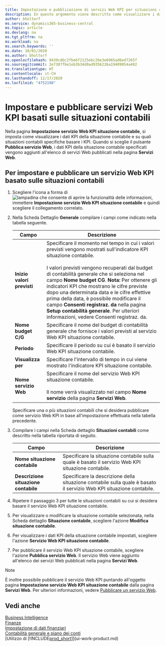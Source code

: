 ```yaml
---
title: Impostazione e pubblicazione di servizi Web KPI per situazioni contabili | Microsoft Docs
description: In questo argomento viene descritto come visualizzare i dati KPI della situazione contabile in base alle situazioni contabili specifiche.
author: bholtorf
ms.service: dynamics365-business-central
ms.topic: article
ms.devlang: na
ms.tgt_pltfrm: na
ms.workload: na
ms.search.keywords: ''
ms.date: 10/01/2020
ms.author: bholtorf
ms.openlocfilehash: 9439cdbc2fbe6f2125ebc2be3e6965ad6ed7265f
ms.sourcegitcommit: 2e7307fbe1eb3b34d0ad9356226a19409054a402
ms.translationtype: HT
ms.contentlocale: it-CH
ms.lasthandoff: 12/17/2020
ms.locfileid: "4752198"
---
```

# <a name="set-up-and-publish-kpi-web-services-based-on-account-schedules"></a>Impostare e pubblicare servizi Web KPI basati sulle situazioni contabili
Nella pagina **Impostazione servizio Web KPI situazione contabile**, si imposta come visualizzare i dati KPI della situazione contabile e su quali situazioni contabili specifiche basare i KPI. Quando si sceglie il pulsante **Pubblica servizio Web**, i dati KPI della situazione contabile specificati vengono aggiunti all'elenco di servizi Web pubblicati nella pagina **Servizi Web**.  

## <a name="to-set-up-and-publish-a-kpi-web-service-that-is-based-on-account-schedules"></a>Per impostare e pubblicare un servizio Web KPI basato sulle situazioni contabili  
1.  Scegliere l'icona a forma di ![lampadina che consente di aprire la funzionalità delle informazioni](media/ui-search/search_small.png "Informazioni sull'operazione che si desidera eseguire"), immettere **Impostazione servizio Web KPI situazione contabile** e quindi scegliere il collegamento correlato.  
2.  Nella Scheda Dettaglio **Generale** compilare i campi come indicato nella tabella seguente.  

    |Campo|Descrizione|  
    |---------------------------------|---------------------------------------|  
    |**Inizio valori previsti**|Specificare il momento nel tempo in cui i valori previsti vengono mostrati sull'indicatore KPI situazione contabile.<br /><br /> I valori previsti vengono recuperati dal budget di contabilità generale che si seleziona nel campo **Nome budget CG**. **Nota:**  Per ottenere gli indicatori KPI che mostrano le cifre previste dopo una determinata data e le cifre effettive prima della data, è possibile modificare il campo **Consenti registraz. da** nella pagina **Setup contabilità generale**. Per ulteriori informazioni, vedere Consenti registraz. da.|  
    |**Nome budget C/G**|Specificare il nome del budget di contabilità generale che fornisce i valori previsti al servizio Web KPI situazione contabile.|  
    |**Periodo**|Specificare il periodo su cui è basato il servizio Web KPI situazione contabile.|  
    |**Visualizza per**|Specificare l'intervallo di tempo in cui viene mostrato l'indicatore KPI situazione contabile.|  
    |**Nome servizio Web**|Specificare il nome del servizio Web KPI situazione contabile.<br /><br /> Il nome verrà visualizzato nel campo **Nome servizio** della pagina **Servizi Web**.|  

    Specificare una o più situazioni contabili che si desidera pubblicare come servizio Web KPI in base all'impostazione effettuata nella tabella precedente.  

3.  Compilare i campi nella Scheda dettaglio **Situazioni contabili** come descritto nella tabella riportata di seguito.  

    |Campo|Descrizione|  
    |---------------------------------|---------------------------------------|  
    |**Nome situazione contabile**|Specificare la situazione contabile sulla quale è basato il servizio Web KPI situazione contabile.|  
    |**Descrizione situazione contabile**|Specificare la descrizione della situazione contabile sulla quale è basato il servizio Web KPI situazione contabile.|  

4.  Ripetere il passaggio 3 per tutte le situazioni contabili su cui si desidera basare il servizio Web KPI situazione contabile.  
5.  Per visualizzare o modificare la situazione contabile selezionata, nella Scheda dettaglio **Situazione contabile**, scegliere l'azione **Modifica situazione contabile**.  
6.  Per visualizzare i dati KPI della situazione contabile impostati, scegliere l'azione **Servizio Web KPI situazione contabile**.  
7.  Per pubblicare il servizio Web KPI situazione contabile, scegliere l'azione **Pubblica servizio Web**. Il servizio Web viene aggiunto all'elenco dei servizi Web pubblicati nella pagina **Servizi Web**.  

> [!NOTE]  
>  È inoltre possibile pubblicare il servizio Web KPI puntando all'oggetto pagina **Impostazione servizio Web KPI situazione contabile** dalla pagina **Servizi Web**. Per ulteriori informazioni, vedere [Pubblicare un servizio Web](across-how-publish-web-service.md).  

## <a name="see-also"></a>Vedi anche  
[Business Intelligence](bi.md)  
[Finanze](finance.md)  
[Impostazione di dati finanziari](finance-setup-finance.md)  
[Contabilità generale e piano dei conti](finance-general-ledger.md)  
[Utilizzo di [!INCLUDE[prod_short](includes/prod_short.md)]](ui-work-product.md)
